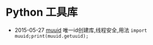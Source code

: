 # Python 工具库 #

+ 2015-05-27 [muuid](https://github.com/imsilence/packages/blob/master/python/muuid.py)
  唯一id创建库,线程安全,用法
  `import muuid;print(muuid.getuuid);`